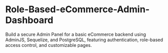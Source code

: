 # Role-Based-eCommerce-Admin-Dashboard
Build a secure Admin Panel for a basic eCommerce backend using AdminJS, Sequelize, and PostgreSQL, featuring authentication, role-based access control, and customizable pages.

